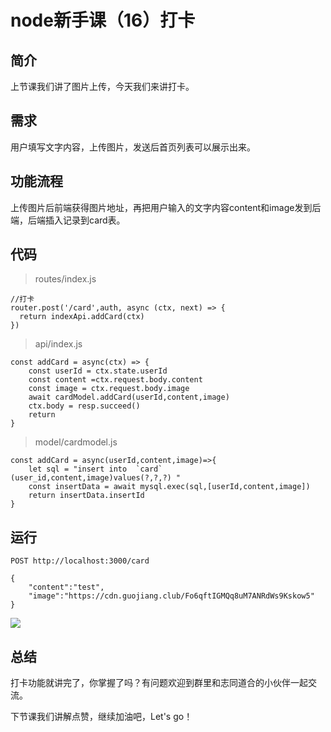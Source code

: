 # node新手课（16）打卡
## 简介
上节课我们讲了图片上传，今天我们来讲打卡。
## 需求
用户填写文字内容，上传图片，发送后首页列表可以展示出来。
## 功能流程
上传图片后前端获得图片地址，再把用户输入的文字内容content和image发到后端，后端插入记录到card表。

## 代码
>routes/index.js
```
//打卡
router.post('/card',auth, async (ctx, next) => {
  return indexApi.addCard(ctx)
})
```
>api/index.js
```
const addCard = async(ctx) => {
    const userId = ctx.state.userId
    const content =ctx.request.body.content
    const image = ctx.request.body.image
    await cardModel.addCard(userId,content,image)
    ctx.body = resp.succeed()
    return
}
```
>model/cardmodel.js
```
const addCard = async(userId,content,image)=>{
    let sql = "insert into  `card` (user_id,content,image)values(?,?,?) "
    const insertData = await mysql.exec(sql,[userId,content,image]) 
    return insertData.insertId
}
```
## 运行
```
POST http://localhost:3000/card

{
    "content":"test",
    "image":"https://cdn.guojiang.club/Fo6qftIGMQq8uM7ANRdWs9Kskow5"
}
```
![](https://cdn.guojiang.club/Fo6qftIGMQq8uM7ANRdWs9Kskow5)
## 总结
打卡功能就讲完了，你掌握了吗？有问题欢迎到群里和志同道合的小伙伴一起交流。

下节课我们讲解点赞，继续加油吧，Let's go！